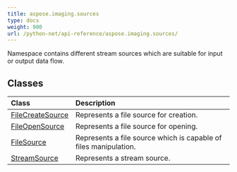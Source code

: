 ```yaml
---
title: aspose.imaging.sources
type: docs
weight: 900
url: /python-net/api-reference/aspose.imaging.sources/
---
```



Namespace contains different stream sources which are suitable for input or output data flow.

## **Classes**
|**Class**|**Description**|
| :- | :- |
|[FileCreateSource](/imaging/python-net/api-reference/aspose.imaging.sources/filecreatesource/)|Represents a file source for creation.|
|[FileOpenSource](/imaging/python-net/api-reference/aspose.imaging.sources/fileopensource/)|Represents a file source for opening.|
|[FileSource](/imaging/python-net/api-reference/aspose.imaging.sources/filesource/)|Represents a file source which is capable of files manipulation.|
|[StreamSource](/imaging/python-net/api-reference/aspose.imaging.sources/streamsource/)|Represents a stream source.|
